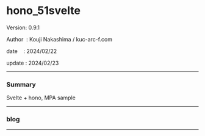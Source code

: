 ﻿# hono_51svelte

 Version: 0.9.1

 Author  : Kouji Nakashima / kuc-arc-f.com

 date    : 2024/02/22

 update  : 2024/02/23

***
### Summary

Svelte + hono, MPA sample

***
### blog 


***

